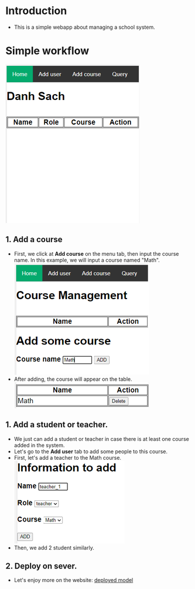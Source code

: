 # Introduction
- This is a simple webapp about managing a school system.
# Simple workflow
![alt text](images/1.png)
## 1. Add a course
- First, we click at **Add course** on the menu tab, then input the course name. In this example, we will input a course named "Math".
![alt text](images/2.png)
- After adding, the course will appear on the table.
![alt text](images/3.png)
## 1. Add a student or teacher.
- We just can add a student or teacher in case there is at least one course added in the system.
- Let's go to the **Add user** tab to add some people to this course.
- First, let's add a teacher to the Math course.
![alt text](images/4.png)
- Then, we add 2 student similarly.
## 2. Deploy on sever.
- Let's enjoy more on the website: [deployed model](https://simple-management-web-app.herokuapp.com/)

